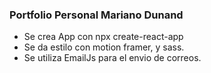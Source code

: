 ### Portfolio Personal Mariano Dunand

- Se crea App con npx create-react-app
- Se da estilo con motion framer, y sass.
- Se utiliza EmailJs para el envio de correos.

